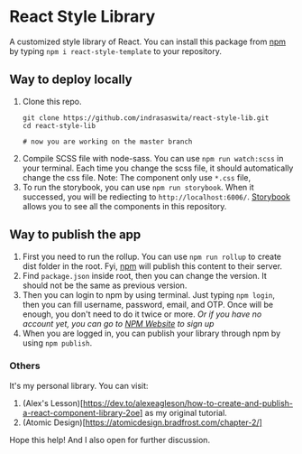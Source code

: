 # React Style Library
A customized style library of React. You can install this package from [npm](https://www.npmjs.com/package/react-style-template) by typing `npm i react-style-template` to your repository.

## Way to deploy locally
1. Clone this repo.
	```
	git clone https://github.com/indrasaswita/react-style-lib.git
	cd react-style-lib

	# now you are working on the master branch
	```
2. Compile SCSS file with node-sass. You can use `npm run watch:scss` in your terminal. Each time you change the scss file, it should automatically change the css file. Note: The component only use `*.css` file, 
3. To run the storybook, you can use `npm run storybook`. When it successed, you will be rediecting to `http://localhost:6006/`. [Storybook](https://storybook.js.org/) allows you to see all the components in this repository.

## Way to publish the app
1. First you need to run the rollup. You can use `npm run rollup` to create dist folder in the root. Fyi, [npm](https://www.npmjs.com/package/react-style-template) will publish this content to their server.
2. Find `package.json` inside root, then you can change the version. It should not be the same as previous version.
3. Then you can login to npm by using terminal. Just typing `npm login`, then you can fill username, password, email, and OTP. Once will be enough, you don't need to do it twice or more. *Or if you have no account yet, you can go to [NPM Website](https://www.npmjs.com/) to sign up*
4. When you are logged in, you can publish your library through npm by using `npm publish`.

### Others
It's my personal library. You can visit:
1. (Alex's Lesson)[https://dev.to/alexeagleson/how-to-create-and-publish-a-react-component-library-2oe] as my original tutorial. 
2. (Atomic Design)[https://atomicdesign.bradfrost.com/chapter-2/]

Hope this help! And I also open for further discussion.